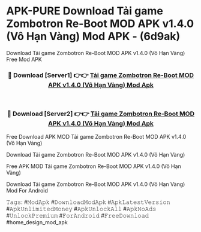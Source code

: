 # APK-PURE Download Tải game Zombotron Re-Boot MOD APK v1.4.0 (Vô Hạn Vàng) Mod APK - (6d9ak)
Download Tải game Zombotron Re-Boot MOD APK v1.4.0 (Vô Hạn Vàng) Free Mod APK

<div align="center">
<h3>🔴 Download [Server1] 👉👉 <a href="https://apk-comot.site?title=Tải_game_Zombotron_Re-Boot_MOD_APK_v1.4.0_(Vô_Hạn_Vàng)">Tải game Zombotron Re-Boot MOD APK v1.4.0 (Vô Hạn Vàng) Mod Apk</a></h3><br>

<h3>🔴 Download [Server2] 👉👉 <a href="https://apk-comot.site?title=Tải_game_Zombotron_Re-Boot_MOD_APK_v1.4.0_(Vô_Hạn_Vàng)">Tải game Zombotron Re-Boot MOD APK v1.4.0 (Vô Hạn Vàng) Mod Apk</a></h3>
</div>


Free Download APK MOD Tải game Zombotron Re-Boot MOD APK v1.4.0 (Vô Hạn Vàng)

Download Tải game Zombotron Re-Boot MOD APK v1.4.0 (Vô Hạn Vàng) 

Free APK MOD Tải game Zombotron Re-Boot MOD APK v1.4.0 (Vô Hạn Vàng) 

Download Tải game Zombotron Re-Boot MOD APK v1.4.0 (Vô Hạn Vàng) Mod For Android

𝚃𝚊𝚐𝚜: #𝙼𝚘𝚍𝙰𝚙𝚔 #𝙳𝚘𝚠𝚗𝚕𝚘𝚊𝚍𝙼𝚘𝚍𝙰𝚙𝚔 #𝙰𝚙𝚔𝙻𝚊𝚝𝚎𝚜𝚝𝚅𝚎𝚛𝚜𝚒𝚘𝚗 #𝙰𝚙𝚔𝚄𝚗𝚕𝚒𝚖𝚒𝚝𝚎𝚍𝙼𝚘𝚗𝚎𝚢 #𝙰𝚙𝚔𝚄𝚗𝚕𝚘𝚌𝚔𝙰𝚕𝚕 #𝙰𝚙𝚔𝙽𝚘𝙰𝚍𝚜 #𝚄𝚗𝚕𝚘𝚌𝚔𝙿𝚛𝚎𝚖𝚒𝚞𝚖 #𝙵𝚘𝚛𝙰𝚗𝚍𝚛𝚘𝚒𝚍 #𝙵𝚛𝚎𝚎𝙳𝚘𝚠𝚗𝚕𝚘𝚊𝚍 #home_design_mod_apk